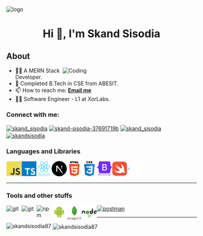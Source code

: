 ![logo](https://www.digitalsolutionservices.com/img/services/web%20development.gif)
<h1 align="center">Hi 👋, I'm Skand Sisodia</h1>

<h2>About</h2>
<img align="right" alt="Coding" width="355" src="https://miro.medium.com/max/1360/0*7Q3yvSIv_t0ioJ-Z.gif">

- 🧑‍💻 A MERN Stack Developer.
- 🔭 Completed B.Tech in CSE from ABESIT.
- 📫 How to reach me: **<a href="sisodiaskand@gmail.com">Email me</a>**
- 👨‍💻 Software Engineer - L1 at XorLabs.

<!-- - 🤹‍♂️ I love to work with React. -->
<!-- I’m currently working on: **E-voting using BlockChain** -->

<h3 align="left">Connect with me:</h3>
<p align="left">
<a href="https://twitter.com/skand_sisodia" target="blank"><img align="center" src="https://raw.githubusercontent.com/rahuldkjain/github-profile-readme-generator/master/src/images/icons/Social/twitter.svg" alt="skand_sisodia" height="30" width="40" /></a>
<a href="https://linkedin.com/in/skand-sisodia-37691719b" target="blank"><img align="center" src="https://raw.githubusercontent.com/rahuldkjain/github-profile-readme-generator/master/src/images/icons/Social/linked-in-alt.svg" alt="skand-sisodia-37691719b" height="30" width="40" /></a>
<a href="https://instagram.com/skand_sisodia" target="blank"><img align="center" src="https://raw.githubusercontent.com/rahuldkjain/github-profile-readme-generator/master/src/images/icons/Social/instagram.svg" alt="skand_sisodia" height="30" width="40" /></a>
<a href="https://www.leetcode.com/skandsisodia" target="blank"><img align="center" src="https://raw.githubusercontent.com/rahuldkjain/github-profile-readme-generator/master/src/images/icons/Social/leet-code.svg" alt="skandsisodia" height="30" width="40" /></a>
</p>

<h3 align="left">Languages and Libraries</h3>
<p align="left">
 <a href="https://developer.mozilla.org/en-US/docs/Web/JavaScript" target="_blank" rel="noreferrer"> <img align="left" src="https://raw.githubusercontent.com/devicons/devicon/master/icons/javascript/javascript-original.svg" alt="javascript" width="40" height="40"/> </a>
 <a href="https://www.typescriptlang.org/" target="_blank" rel="noreferrer"> <img align="left" src="https://raw.githubusercontent.com/devicons/devicon/master/icons/typescript/typescript-original.svg" alt="javascript" width="40" height="40"/> </a>
<a href="https://reactjs.org/" target="_blank" rel="noreferrer"> <img  align="left" src="https://raw.githubusercontent.com/devicons/devicon/master/icons/react/react-original-wordmark.svg" alt="cplusplus" width="40" height="40"/> </a> <a href="https://nextjs.org/" target="_blank" rel="noreferrer"> <img align="left" src="https://raw.githubusercontent.com/devicons/devicon/master/icons/nextjs/nextjs-original.svg" alt="nextjs" width="40" height="40"/> </a> <a href="https://www.w3.org/html/" target="_blank" rel="noreferrer"> <img align="left" src="https://raw.githubusercontent.com/devicons/devicon/master/icons/html5/html5-original-wordmark.svg" alt="html5" width="40" height="40"/> </a><a href="https://www.w3schools.com/css/" target="_blank" rel="noreferrer"> <img align="left" src="https://raw.githubusercontent.com/devicons/devicon/master/icons/css3/css3-original-wordmark.svg" alt="css3" width="40" height="40"/> </a> <a href="https://getbootstrap.com" target="_blank" rel="noreferrer"> <img align="left" src="https://raw.githubusercontent.com/devicons/devicon/master/icons/bootstrap/bootstrap-plain-wordmark.svg" alt="bootstrap" width="40" height="40"/><a href="https://developer.apple.com/swift/" target="_blank" rel="noreferrer"> <img align="left" src="https://raw.githubusercontent.com/devicons/devicon/master/icons/swift/swift-original.svg" alt="swift" width="40" height="40"/> </a><a href="https://tailwindcss.com/" target="_blank" rel="noreferrer"> <img  src="https://raw.githubusercontent.com/devicons/devicon/master/icons/tailwindcss/tailwindcss-original-wordmark.svg" alt="tailwindcss" width="40" height="40"/> </a>   
 </p>

<hr> </hr>

<h3 align="left">Tools and other stuffs</h3>
<p align="left> <a href="https://git-scm.com/" target="_blank" rel="noreferrer"> <img src="https://www.vectorlogo.zone/logos/git-scm/git-scm-icon.svg" alt="git" width="40" height="40" align="left"/> </a> <a target="_blank" rel="noopener noreferrer" href="https://camo.githubusercontent.com/7df0b771c958e1037aaf92e60c9491f7d01628c31d70f822aebe153a2daf2c8a/68747470733a2f2f7777772e766563746f726c6f676f2e7a6f6e652f6c6f676f732f6769746875622f6769746875622d74696c652e737667"><img align="left" alt="git" width="40px" src="https://camo.githubusercontent.com/7df0b771c958e1037aaf92e60c9491f7d01628c31d70f822aebe153a2daf2c8a/68747470733a2f2f7777772e766563746f726c6f676f2e7a6f6e652f6c6f676f732f6769746875622f6769746875622d74696c652e737667" data-canonical-src="https://www.vectorlogo.zone/logos/github/github-tile.svg" style="max-width: 100%;"></a>
<a target="_blank" rel="noopener noreferrer" href="https://camo.githubusercontent.com/aa0e4ed5f01fb902f1405feb0a9baa285076a5b981e4323267c6b9977aa1d9fb/68747470733a2f2f7777772e766563746f726c6f676f2e7a6f6e652f6c6f676f732f76697375616c73747564696f5f636f64652f76697375616c73747564696f5f636f64652d69636f6e2e737667"><img align="left" alt="npm" width="40px" src="https://camo.githubusercontent.com/aa0e4ed5f01fb902f1405feb0a9baa285076a5b981e4323267c6b9977aa1d9fb/68747470733a2f2f7777772e766563746f726c6f676f2e7a6f6e652f6c6f676f732f76697375616c73747564696f5f636f64652f76697375616c73747564696f5f636f64652d69636f6e2e737667" data-canonical-src="https://www.vectorlogo.zone/logos/visualstudio_code/visualstudio_code-icon.svg" style="max-width: 100%;"></a> <a href="https://developer.android.com" target="_blank" rel="noreferrer"> <img align="left" src="https://raw.githubusercontent.com/devicons/devicon/master/icons/android/android-original-wordmark.svg" alt="android" width="40" height="40"/> <a href="https://postman.com" target="_blank" rel="noreferrer"> <img src="https://www.vectorlogo.zone/logos/getpostman/getpostman-icon.svg" alt="postman" width="40" height="40"/>  <a href="https://www.mongodb.com/" target="_blank" rel="noreferrer"> <img src="https://raw.githubusercontent.com/devicons/devicon/master/icons/mongodb/mongodb-original-wordmark.svg" alt="mongodb" width="40" height="40" align="left"/> </a> <a href="https://nodejs.org" target="_blank" rel="noreferrer"> <img src="https://raw.githubusercontent.com/devicons/devicon/master/icons/nodejs/nodejs-original-wordmark.svg" alt="nodejs" width="40" height="40" align="left"/> </a> 

</p>

<hr> </hr>

<p><img align="left" src="https://github-readme-stats.vercel.app/api/top-langs?username=skandsisodia87&show_icons=true&locale=en&layout=compact" alt="skandsisodia87" /></p>
<p>&nbsp;<img align="center" src="https://github-readme-stats.vercel.app/api?username=skandsisodia87&show_icons=true&locale=en" alt="skandsisodia87" /></p>
